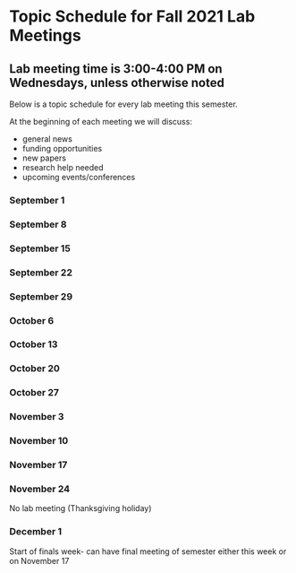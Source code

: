 # Topic Schedule for Fall 2021 Lab Meetings
## Lab meeting time is 3:00-4:00 PM on Wednesdays, unless otherwise noted
Below is a topic schedule for every lab meeting this semester.

At the beginning of each meeting we will discuss:
- general news
- funding opportunities
- new papers
- research help needed
- upcoming events/conferences

### September 1

### September 8

### September 15

### September 22

### September 29

### October 6

### October 13

### October 20

### October 27

### November 3

### November 10

### November 17

### November 24
No lab meeting (Thanksgiving holiday)

### December 1
Start of finals week- can have final meeting of semester either this week or on November 17
